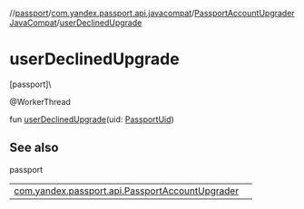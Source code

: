 //[passport](../../../index.md)/[com.yandex.passport.api.javacompat](../index.md)/[PassportAccountUpgraderJavaCompat](index.md)/[userDeclinedUpgrade](user-declined-upgrade.md)

# userDeclinedUpgrade

[passport]\

@WorkerThread

fun [userDeclinedUpgrade](user-declined-upgrade.md)(uid: [PassportUid](../../com.yandex.passport.api/-passport-uid/index.md))

## See also

passport

| | |
|---|---|
| [com.yandex.passport.api.PassportAccountUpgrader](../../com.yandex.passport.api/-passport-account-upgrader/user-declined-upgrade.md) |  |
